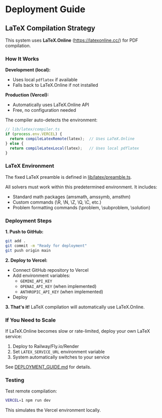 # Deployment Guide

## LaTeX Compilation Strategy

This system uses **LaTeX.Online** (https://latexonline.cc/) for PDF compilation.

### How It Works

**Development (local):**
- Uses local `pdflatex` if available
- Falls back to LaTeX.Online if not installed

**Production (Vercel):**
- Automatically uses LaTeX.Online API
- Free, no configuration needed

The compiler auto-detects the environment:

```typescript
// lib/latex/compiler.ts
if (process.env.VERCEL) {
  return compileLatexRemote(latex);  // Uses LaTeX.Online
} else {
  return compileLatexLocal(latex);   // Uses local pdflatex
}
```

### LaTeX Environment

The fixed LaTeX preamble is defined in [lib/latex/preamble.ts](lib/latex/preamble.ts).

All solvers must work within this predetermined environment. It includes:
- Standard math packages (amsmath, amssymb, amsthm)
- Custom commands (\R, \N, \Z, \Q, \C, etc.)
- Problem formatting commands (\problem, \subproblem, \solution)

### Deployment Steps

**1. Push to GitHub:**
```bash
git add .
git commit -m "Ready for deployment"
git push origin main
```

**2. Deploy to Vercel:**
- Connect GitHub repository to Vercel
- Add environment variables:
  - `GEMINI_API_KEY`
  - `OPENAI_API_KEY` (when implemented)
  - `ANTHROPIC_API_KEY` (when implemented)
- Deploy

**3. That's it!**
LaTeX compilation will automatically use LaTeX.Online.

### If You Need to Scale

If LaTeX.Online becomes slow or rate-limited, deploy your own LaTeX service:

1. Deploy to Railway/Fly.io/Render
2. Set `LATEX_SERVICE_URL` environment variable
3. System automatically switches to your service

See [DEPLOYMENT_GUIDE.md](DEPLOYMENT_GUIDE.md) for details.

### Testing

Test remote compilation:
```bash
VERCEL=1 npm run dev
```

This simulates the Vercel environment locally.
